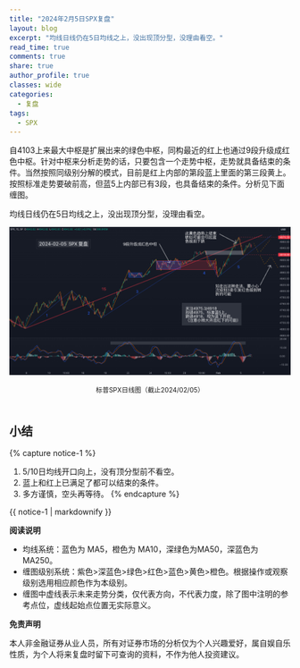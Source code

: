 ```yaml
---
title: "2024年2月5日SPX复盘"
layout: blog
excerpt: "均线日线仍在5日均线之上，没出现顶分型，没理由看空。"
read_time: true
comments: true
share: true
author_profile: true
classes: wide
categories:
  - 复盘
tags:
  - SPX
---
```


自4103上来最大中枢是扩展出来的绿色中枢，同构最近的红上也通过9段升级成红色中枢。针对中枢来分析走势的话，只要包含一个走势中枢，走势就具备结束的条件。当然按照同级别分解的模式，目前是红上内部的第段蓝上里面的第三段黄上。按照标准走势要破前高，但蓝5上内部已有3段，也具备结束的条件。分析见下面缠图。

均线日线仍在5日均线之上，没出现顶分型，没理由看空。

![SPX标普20240205](/assets/images/2024/2024-02-05-SPX-minute.png)
<small><center>标普SPX日线图（截止2024/02/05）</center></small>　

## 小结
{% capture notice-1 %}
1. 5/10日均线开口向上，没有顶分型前不看空。
2.  蓝上和红上已满足了都可以结束的条件。
3. 多方谨慎，空头再等待。
{% endcapture %}
<div class="notice--info">{{ notice-1 | markdownify }}</div>

**阅读说明**

* 均线系统：蓝色为 MA5，橙色为 MA10，深绿色为MA50，深蓝色为MA250。
* 缠图级别系统：紫色>深蓝色>绿色>红色>蓝色>黄色>橙色。根据操作或观察级别选用相应颜色作为本级别。
* 缠图中虚线表示未来走势分类，仅代表方向，不代表力度，除了图中注明的参考点位，虚线起始点位置无实际意义。

**免责声明** 

本人非金融证券从业人员，所有对证券市场的分析仅为个人兴趣爱好，属自娱自乐性质，为个人将来复盘时留下可查询的资料，不作为他人投资建议。

